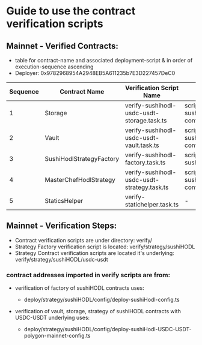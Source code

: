 # Guide to use the contract verification scripts

## Mainnet - Verified Contracts:

- table for contract-name and associated deployment-script & in order of execution-sequence ascending
- Deployer: 0x9782968954A2948EB5A611235b7E3D227457DeC0

|Sequence | Contract Name | Verification Script Name | config reference | Deployed Contract Address | Verified code on Polygon-Mainnet |
|---|---|---|---|---|---|
|1 | Storage | verify-sushihodl-usdc-usdt-storage.task.ts | scripts/deploy/strategy/sushiHODL/config/deploy-sushiHodl-USDC-USDT-polygon-mainnet-config.ts | 0x14d305796672579ee5805c193e4c2A2636c6B61F | https://polygonscan.com/address/0x14d305796672579ee5805c193e4c2A2636c6B61F#code |
|2| Vault | verify-sushihodl-usdc-usdt-vault.task.ts | scripts/deploy/strategy/sushiHODL/config/deploy-sushiHodl-USDC-USDT-polygon-mainnet-config.ts | 0x8E379F2b3f42517Ae195EC4EE1781045DAc28937 | https://polygonscan.com/address/0x8E379F2b3f42517Ae195EC4EE1781045DAc28937#code |
|3| SushiHodlStrategyFactory | verify-sushihodl-factory.task.ts | scripts/deploy/strategy/sushiHODL/config/deploy-sushiHodl-config.ts |  0x8De1CDd4a292a65F1fbff4967ddE6d09cBC1FB13 | https://polygonscan.com/address/0x8De1CDd4a292a65F1fbff4967ddE6d09cBC1FB13#code |
|4| MasterChefHodlStrategy | verify-sushihodl-usdc-usdt-strategy.task.ts | scripts/deploy/strategy/sushiHODL/config/deploy-sushiHodl-USDC-USDT-polygon-mainnet-config.ts  | 0x8eA874C0d1cA8C7F55B1FC5A3B0603D43D6a9f9E | https://polygonscan.com/address/0x8eA874C0d1cA8C7F55B1FC5A3B0603D43D6a9f9E#code |
|5| StaticsHelper | verify-statichelper.task.ts | - | 0x9A38bC56D3A81B7A8B73450c277891D4900c5870 | https://polygonscan.com/address/0x9A38bC56D3A81B7A8B73450c277891D4900c5870#code |

## Mainnet - Verification Steps:

- Contract verification scripts are under directory: verify/
- Strategy Factory verification script is located: verify/strategy/sushiHODL
- Strategy Contract verification scripts are located it's underlying: verify/strategy/sushiHODL/usdc-usdt

### contract addresses imported in verify scripts are from:

  - verification of factory of sushiHODL contracts uses:
    - deploy/strategy/sushiHODL/config/deploy-sushiHodl-config.ts
  
  - verification of vault, storage, strategy of sushiHODL contracts with USDC-USDT underlying uses:
    - deploy/strategy/sushiHODL/config/deploy-sushiHodl-USDC-USDT-polygon-mainnet-config.ts

